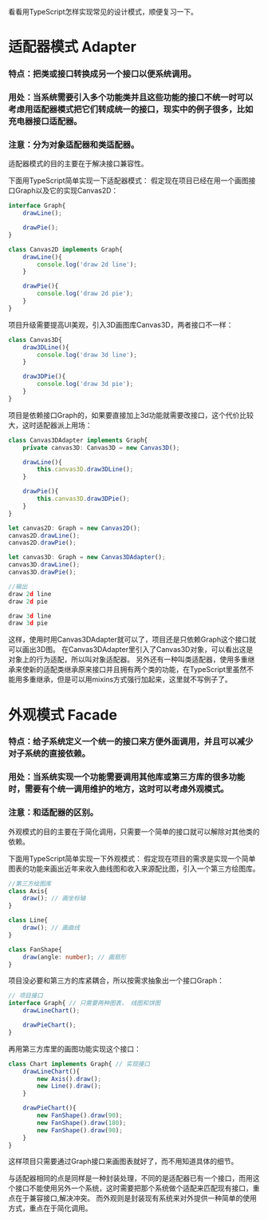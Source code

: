 看看用TypeScript怎样实现常见的设计模式，顺便复习一下。

# 适配器模式 Adapter

### 特点：把类或接口转换成另一个接口以便系统调用。

### 用处：当系统需要引入多个功能类并且这些功能的接口不统一时可以考虑用适配器模式把它们转成统一的接口，现实中的例子很多，比如充电器接口适配器。

### 注意：分为对象适配器和类适配器。

适配器模式的目的主要在于解决接口兼容性。

下面用TypeScript简单实现一下适配器模式：
假定现在项目已经在用一个画图接口Graph以及它的实现Canvas2D：

```ts
interface Graph{
    drawLine();

    drawPie();
}

class Canvas2D implements Graph{
    drawLine(){
        console.log('draw 2d line');
    }

    drawPie(){
        console.log('draw 2d pie');
    }
}
```
项目升级需要提高UI美观，引入3D画图库Canvas3D，两者接口不一样：

```ts
class Canvas3D{
    draw3DLine(){
        console.log('draw 3d line');
    }

    draw3DPie(){
        console.log('draw 3d pie');
    }
}
```
项目是依赖接口Graph的，如果要直接加上3d功能就需要改接口，这个代价比较大，这时适配器派上用场：

```ts
class Canvas3DAdapter implements Graph{
    private canvas3D: Canvas3D = new Canvas3D();

    drawLine(){
        this.canvas3D.draw3DLine();
    }

    drawPie(){
        this.canvas3D.draw3DPie();
    }
}

let canvas2D: Graph = new Canvas2D();
canvas2D.drawLine();
canvas2D.drawPie();

let canvas3D: Graph = new Canvas3DAdapter();
canvas3D.drawLine();
canvas3D.drawPie();

//输出
draw 2d line
draw 2d pie

draw 3d line
draw 3d pie
```
这样，使用时用Canvas3DAdapter就可以了，项目还是只依赖Graph这个接口就可以画出3D图。
在Canvas3DAdapter里引入了Canvas3D对象，可以看出这是对象上的行为适配，所以叫对象适配器。
另外还有一种叫类适配器，使用多重继承来使新的适配类继承原来接口并且拥有两个类的功能，在TypeScript里虽然不能用多重继承，但是可以用mixins方式强行加起来，这里就不写例子了。

# 外观模式 Facade

### 特点：给子系统定义一个统一的接口来方便外面调用，并且可以减少对子系统的直接依赖。

### 用处：当系统实现一个功能需要调用其他库或第三方库的很多功能时，需要有个统一调用维护的地方，这时可以考虑外观模式。

### 注意：和适配器的区别。

外观模式的目的主要在于简化调用，只需要一个简单的接口就可以解除对其他类的依赖。

下面用TypeScript简单实现一下外观模式：
假定现在项目的需求是实现一个简单图表的功能来画出近年来收入曲线图和收入来源配比图，引入一个第三方绘图库。

```ts
//第三方绘图库
class Axis{
    draw(); // 画坐标轴
}

class Line{
    draw(); // 画曲线
}

class FanShape{
    draw(angle: number); // 画扇形
}
```
项目没必要和第三方的库紧耦合，所以按需求抽象出一个接口Graph：

```ts
// 项目接口
interface Graph{ // 只需要两种图表， 线图和饼图
    drawLineChart();

    drawPieChart();
}
```
再用第三方库里的画图功能实现这个接口：

```ts
class Chart implements Graph{ // 实现接口
    drawLineChart(){
        new Axis().draw();
        new Line().draw();
    }

    drawPieChart(){
        new FanShape().draw(90);
        new FanShape().draw(180);
        new FanShape().draw(90);
    }
}
```
这样项目只需要通过Graph接口来画图表就好了，而不用知道具体的细节。

与适配器相同的点是同样是一种封装处理，不同的是适配器已有一个接口，而用这个接口不能使用另外一个系统，这时需要把那个系统做个适配来匹配现有接口，重点在于兼容接口,解决冲突。
而外观则是封装现有系统来对外提供一种简单的使用方式，重点在于简化调用。
